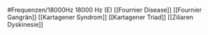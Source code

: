 #Frequenzen/18000Hz
18000 Hz (E)
[[Fournier Disease]]
[[Fournier Gangrän]]
[[Kartagener Syndrom]]
[[Kartagener Triad]]
[[Ziliaren Dyskinesie]]